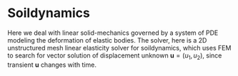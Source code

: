 # Soildynamics

Here we deal with linear solid-mechanics governed by a system of PDE modeling the deformation of elastic bodies. The solver, here is a 2D unstructured mesh linear elasticity solver for soildynamics, which uses FEM to search for vector solution of displacement unknown $\mathbf{u}=(u_1,u_2)$, since transient $\mathbf{u}$ changes with time.
